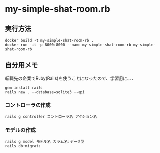 # my-simple-shat-room.rb

## 実行方法

```shell
docker build -t my-simple-shat-room-rb .
docker run -it -p 8000:8000 --name my-simple-shat-room-rb my-simple-shat-room-rb
```

## 自分用メモ

転職先の企業でRuby(Rails)を使うことになったので、学習用に、、、  

```shell
gem install rails
rails new . --database=sqlite3 --api
```

### コントローラの作成

```shell
rails g controller コントローラ名 アクション名
```

### モデルの作成

```shell
rails g model モデル名 カラム名:データ型
rails db:migrate
```
